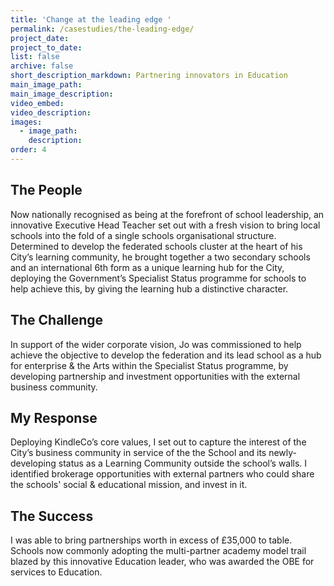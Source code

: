 ```yaml
---
title: 'Change at the leading edge '
permalink: /casestudies/the-leading-edge/
project_date:
project_to_date:
list: false
archive: false
short_description_markdown: Partnering innovators in Education
main_image_path:
main_image_description:
video_embed:
video_description:
images:
  - image_path:
    description:
order: 4
---
```

## The People

Now nationally recognised as being at the forefront of school leadership, an innovative Executive Head Teacher set out with a fresh vision to bring local schools into the fold of a single schools organisational structure. Determined to develop the federated schools cluster at the heart of his City’s learning community, he brought together a two secondary schools and an international 6th form as a unique learning hub for the City, deploying the Government’s Specialist Status programme for schools to help achieve this, by giving the learning hub a distinctive character.

## The Challenge

In support of the wider corporate vision,  Jo was commissioned to help achieve the objective to develop the federation and its lead school as a hub for enterprise & the Arts within the Specialist Status programme, by developing partnership and investment opportunities with the external business community.

## My Response

Deploying KindleCo’s core values, I set out to capture the interest of the City’s business community in service of the the School and its newly-developing status as a Learning Community outside the school’s walls. I identified brokerage opportunities with external partners who could share the schools' social & educational mission, and invest in it.

## The Success

I was able to bring partnerships worth in excess of £35,000 to table. Schools now commonly adopting the multi-partner academy model trail blazed by this innovative Education leader, who was awarded the OBE for services to Education.